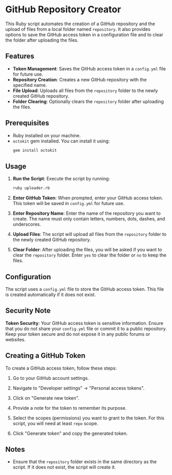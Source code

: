 # GitHub Repository Creator

This Ruby script automates the creation of a GitHub repository and the upload of files from a local folder named `repository`. It also provides options to save the GitHub access token in a configuration file and to clear the folder after uploading the files.

## Features

- **Token Management**: Saves the GitHub access token in a `config.yml` file for future use.
- **Repository Creation**: Creates a new GitHub repository with the specified name.
- **File Upload**: Uploads all files from the `repository` folder to the newly created GitHub repository.
- **Folder Clearing**: Optionally clears the `repository` folder after uploading the files.

## Prerequisites

- Ruby installed on your machine.
- `octokit` gem installed. You can install it using:
  ```bash
  gem install octokit
  ```
## Usage

1.  **Run the Script**: Execute the script by running:
   
    
    ```bash
    ruby uploader.rb
    ```
    
    
2.  **Enter GitHub Token**: When prompted, enter your GitHub access token. This token will be saved in  `config.yml`  for future use.
    
3.  **Enter Repository Name**: Enter the name of the repository you want to create. The name must only contain letters, numbers, dots, dashes, and underscores.
    
4.  **Upload Files**: The script will upload all files from the  `repository`  folder to the newly created GitHub repository.
    
5.  **Clear Folder**: After uploading the files, you will be asked if you want to clear the  `repository`  folder. Enter  `yes`  to clear the folder or  `no`  to keep the files.
    

## Configuration

The script uses a  `config.yml`  file to store the GitHub access token. This file is created automatically if it does not exist.

## Security Note

**Token Security**: Your GitHub access token is sensitive information. Ensure that you do not share your  `config.yml`  file or commit it to a public repository. Keep your token secure and do not expose it in any public forums or websites.

## Creating a GitHub Token

To create a GitHub access token, follow these steps:

1.  Go to your GitHub account settings.
    
2.  Navigate to "Developer settings" -> "Personal access tokens".
    
3.  Click on "Generate new token".
    
4.  Provide a note for the token to remember its purpose.
    
5.  Select the scopes (permissions) you want to grant to the token. For this script, you will need at least  `repo`  scope.
    
6.  Click "Generate token" and copy the generated token.
    

## Notes

-   Ensure that the  `repository`  folder exists in the same directory as the script. If it does not exist, the script will create it.
